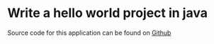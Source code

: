 # Write a hello world project in java

<!-- MACRO{snippet|id=hello|file=src/main/java/com/acme/docs/HelloWorldApplication.java} -->

Source code for this application can be found on [Github](https://github.com/mtwig/AcmeDocs/blob/main/src/main/java/com/acme/docs/DocsApplication.java)